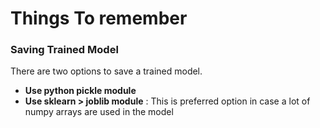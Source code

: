 # Things To remember
### Saving Trained Model
There are two options to save a trained model.
- **Use python pickle module**
- **Use sklearn > joblib module** : This is preferred option in case a lot of numpy arrays are used in the model
